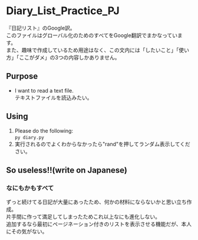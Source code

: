# Diary_List_Practice_PJ
『日記リスト』のGoogle訳。  
このファイルはグローバル化のためのすべてをGoogle翻訳でまかなっています。  
また、趣味で作成しているため用途はなく、この文内には「したいこと」「使い方」「ここがダメ」の3つの内容しかありません。

## Purpose
- I want to read a text file.  
テキストファイルを読込みたい。  

## Using
1. Please do the following:  
```py diary.py```  
1. 実行されるのでよくわからなかったら"rand"を押してランダム表示してください。

## So useless!!(write on Japanese)
### なにもかもすべて
ずっと続けてる日記が大量にあったため、何かの材料にならないかと思い立ち作成。  
片手間に作って満足してしまったためこれ以上なにも進化しない。  
追加するなら最初にページネーション付きのリストを表示させる機能だが、本人にその気がない。
